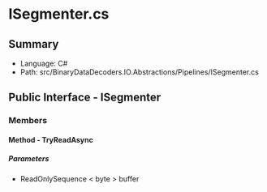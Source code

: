 ﻿# ISegmenter.cs

## Summary

* Language: C#
* Path: src/BinaryDataDecoders.IO.Abstractions/Pipelines/ISegmenter.cs

## Public Interface - ISegmenter

### Members

#### Method - TryReadAsync

#####  Parameters

 - ReadOnlySequence < byte > buffer 

